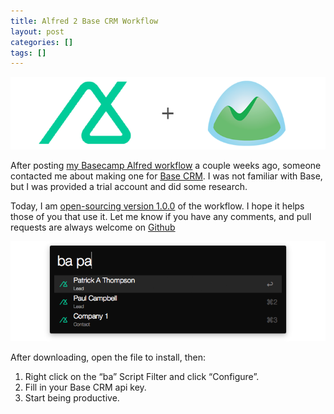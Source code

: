 ```yaml
---
title: Alfred 2 Base CRM Workflow
layout: post
categories: []
tags: []
---
```


![Alfred 2 Base CRM Workflow](/public/img/alfred2-basecrm.png)

After posting [my Basecamp Alfred workflow](/2014/11/04/alfred2-basecamp-workflow/) a couple weeks ago, someone contacted me about making one for [Base CRM](https://getbase.com/). I was not familiar with Base, but I was provided a trial account and did some research.

Today, I am [open-sourcing version 1.0.0](https://github.com/johnthepink/alfred2-basecrm) of the workflow. I hope it helps those of you that use it. Let me know if you have any comments, and pull requests are always welcome on [Github](https://github.com/johnthepink/alfred2-basecrm)

![Alfred 2 Screenshot](/public/img/alfred2-basecrm-screenshot.png)

After downloading, open the file to install, then:

  1. Right click on the “ba” Script Filter and click “Configure”.
  2. Fill in your Base CRM api key.
  3. Start being productive.

